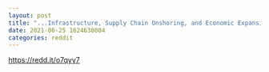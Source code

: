 ```yaml
--- 
layout: post 
title: "...Infrastructure, Supply Chain Onshoring, and Economic Expansion.... provide free cash flow for all the industrials and filter onto the financials...." 
date: 2021-06-25 1624638004 
categories: reddit 
--- 
```

https://redd.it/o7qyy7